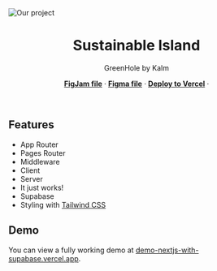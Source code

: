 <img alt="Our project" src=" ">
  <h1 align="center">Sustainable Island</h1>
</a>

<p align="center">
 GreenHole by Kalm
</p>

<p align="center">
  <a href="https://www.figma.com/file/dzrpmXYGBpc7XlZuVvQA1Q/UX-Las-Palmas-Kalm-Group?type=whiteboard&node-id=0%3A1&t=6OwvXRZ27RBkKI8s-1"><strong>FigJam file</strong></a> ·
  <a href="https://www.figma.com/file/GnBh4hvgNc5bjtQVf7jKpH/Kalm-project?type=design&node-id=103%3A4518&mode=design&t=zvTIItD3prI8Z12S-1"><strong>Figma file</strong></a> ·
  <a href=" "><strong>Deploy to Vercel</strong></a> ·
</p>
<br/>

## Features

- App Router
- Pages Router
- Middleware
- Client
- Server
- It just works!
- Supabase
- Styling with [Tailwind CSS](https://tailwindcss.com)

## Demo

You can view a fully working demo at [demo-nextjs-with-supabase.vercel.app](https://demo-nextjs-with-supabase.vercel.app/).
